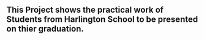 ## This Project shows the practical work of Students from Harlington School to be presented on thier graduation.